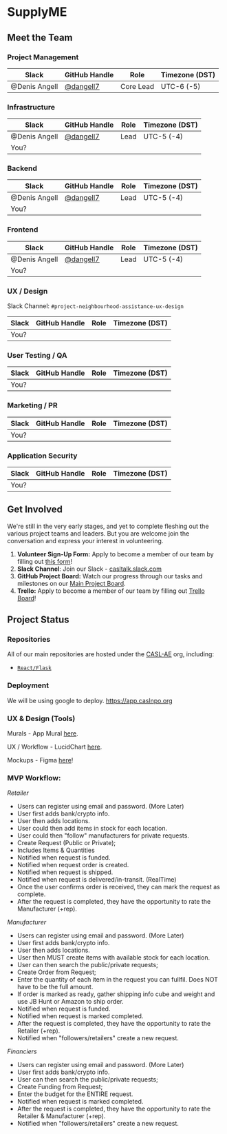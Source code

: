 # SupplyME

## Meet the Team

### Project Management

| Slack              | GitHub Handle                                          | Role                         | Timezone (DST) |
|--------------------|--------------------------------------------------------|------------------------------|----------------|
| @Denis Angell      | [@dangell7](https://github.com/dangell7)               | Core Lead                    | UTC-6 (-5)     |

### Infrastructure

| Slack                | GitHub Handle                                          | Role | Timezone (DST) |
|----------------------|--------------------------------------------------------|------|----------------|
| @Denis Angell        | [@dangell7](https://github.com/dangell7)               | Lead | UTC-5 (-4)     |
| You?                 |                                                        |      |                |

### Backend

| Slack                | GitHub Handle                                          | Role | Timezone (DST) |
|----------------------|--------------------------------------------------------|------|----------------|
| @Denis Angell        | [@dangell7](https://github.com/dangell7)               | Lead | UTC-5 (-4)     |
| You?                 |                                                        |      |                |

### Frontend

| Slack                       | GitHub Handle                                          | Role | Timezone (DST) |
|-----------------------------|--------------------------------------------------------|------|----------------|
| @Denis Angell               | [@dangell7](https://github.com/dangell7)               | Lead | UTC-5 (-4)     |
| You?                        |                                                        |      |                |

### UX / Design

Slack Channel: `#project-neighbourhood-assistance-ux-design`

| Slack                | GitHub Handle                                          | Role        | Timezone (DST) |
|----------------------|--------------------------------------------------------|-------------|----------------|
| You?                 |                                                        |             |                |

### User Testing / QA

| Slack                | GitHub Handle                                          | Role        | Timezone (DST) |
|----------------------|--------------------------------------------------------|-------------|----------------|
| You?                 |                                                        |             |                |

### Marketing / PR

| Slack                | GitHub Handle                                          | Role        | Timezone (DST) |
|----------------------|--------------------------------------------------------|-------------|----------------|
| You?                 |                                                        |             |                |

### Application Security

| Slack                | GitHub Handle                                          | Role     | Timezone (DST) |
|----------------------|--------------------------------------------------------|----------|----------------|
| You?                 |                                                        |          |                |


## Get Involved

We're still in the very early stages,
and yet to complete fleshing out the various project teams and leaders.
But you are welcome join the conversation and express your interest in
volunteering.

1. **Volunteer Sign-Up Form:** Apply to become a member of our team by filling out
  [this form](https://forms.gle/1gVTDcNw6AD6roLE9)!
2. **Slack Channel**: Join our Slack - [casltalk.slack.com](https://join.slack.com/t/casltalk/shared_invite/zt-d00vatoz-rBxT2nqeMmkyn_xgqq0hGw)
3. **GitHub Project Board:** Watch our progress through our tasks and milestones on our [Main Project Board](https://github.com/orgs/supplyme/projects/1).
4. **Trello:** Apply to become a member of our team by filling out
  [Trello Board](https://trello.com/invite/b/BlUmk2MZ/2e323240da99eafd0e16e0431feaf6f3/supplyme-application)!

## Project Status

### Repositories

All of our main repositories are hosted under the
[CASL-AE](https://github.com/CASL-AE) org,
including:
  * [`React/Flask`](https://github.com/CASL-AE/supplyme-admin/)

### Deployment

We will be using google to deploy.
https://app.caslnpo.org


### UX & Design (Tools)

Murals - App Mural [here](https://app.mural.co/).

UX / Workflow - LucidChart [here](https://www.lucidchart.com).

Mockups - Figma [here](https://www.figma.com)!

### MVP Workflow:
*Retailer*
- Users can register using email and password. (More Later)
- User first adds bank/crypto info.
- User then adds locations.
- User could then add items in stock for each location.
- User could then "follow" manufacturers for private requests.
- Create Request (Public or Private);
- Includes Items & Quantities
- Notified when request is funded.
- Notified when request order is created.
- Notified when request is shipped.
- Notified when request is delivered/in-transit. (RealTime)
- Once the user confirms order is received, they can mark the request as complete.
- After the request is completed, they have the opportunity to rate the Manufacturer (+rep).

*Manufacturer*
- Users can register using email and password. (More Later)
- User first adds bank/crypto info.
- User then adds locations.
- User then MUST create items with available stock for each location.
- User can then search the public/private requests;
- Create Order from Request;
- Enter the quantity of each item in the request you can fullfil. Does NOT have to be the full amount.
- If order is marked as ready, gather shipping info cube and weight and use JB Hunt or Amazon to ship order.
- Notified when request is funded.
- Notified when request is marked completed.
- After the request is completed, they have the opportunity to rate the Retailer (+rep).
- Notified when "followers/retailers" create a new request.

*Financiers*
- Users can register using email and password. (More Later)
- User first adds bank/crypto info.
- User can then search the public/private requests;
- Create Funding from Request;
- Enter the budget for the ENTIRE request.
- Notified when request is marked completed.
- After the request is completed, they have the opportunity to rate the Retailer & Manufacturer (+rep).
- Notified when "followers/retailers" create a new request.
